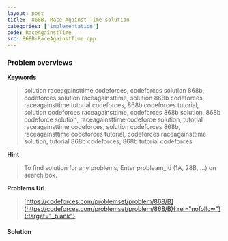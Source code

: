 ```yaml
---
layout: post
title:  868B. Race Against Time solution
categories: ['implementation']
code: RaceAgainstTime
src: 868B-RaceAgainstTime.cpp
---
```

### **Problem overviews**

**Keywords**
> solution raceagainsttime codeforces, codeforces solution 868b, codeforces solution raceagainsttime, solution 868b codeforces, raceagainsttime tutorial codeforces, 868b codeforces tutorial, solution codeforces raceagainsttime, codeforces 868b solution, 868b codeforce solution, raceagainsttime codeforce solution, tutorial raceagainsttime codeforces, solution codeforces 868b, raceagainsttime codeforces tutorial, codeforces raceagainsttime solution, tutorial 868b codeforces, 868b tutorial codeforces

**Hint**
> To find solution for any problems, Enter probleam_id (1A, 28B, ...) on search box. 

**Problems Url**
> [https://codeforces.com/problemset/problem/868/B](https://codeforces.com/problemset/problem/868/B){:rel="nofollow"}{:target="_blank"}

#### **Solution**



